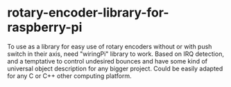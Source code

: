 # rotary-encoder-library-for-raspberry-pi
To use as a library for easy use of rotary encoders without or with push switch in their axis, need "wiringPi" library to work.
Based on IRQ detection, and a temptative to control undesired bounces and have some kind of universal object description for any bigger project.
Could be easily adapted for any C or C++ other computing platform.
